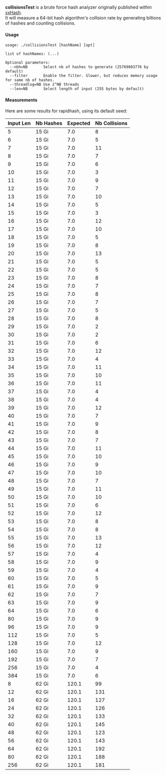 
__collisionsTest__ is a brute force hash analyzer originally published within [xxHash](https://github.com/Cyan4973/xxHash/tree/dev/tests/collisions).  
It will measure a 64-bit hash algorithm's collision rate by generating billions of hashes and counting collisions.

#### Usage

```
usage: ./collisionsTest [hashName] [opt]

list of hashNames: (...)

Optional parameters:
  --nbh=NB       Select nb of hashes to generate (25769803776 by default)
  --filter       Enable the filter. Slower, but reduces memory usage for same nb of hashes.
  --threadlog=NB Use 2^NB threads
  --len=NB       Select length of input (255 bytes by default)
```

#### Measurements

Here are some results for rapidhash, using its default seed:

| Input Len | Nb Hashes | Expected | Nb Collisions | 
| --- | ---   | ---   | --- |
| 5   | 15 Gi |   7.0 |   8 |
| 6   | 15 Gi |   7.0 |   5 |
| 7   | 15 Gi |   7.0 |  11 |
| 8   | 15 Gi |   7.0 |   7 | 
| 9   | 15 Gi |   7.0 |   6 |
| 10  | 15 Gi |   7.0 |   3 |
| 11  | 15 Gi |   7.0 |   9 |
| 12  | 15 Gi |   7.0 |   7 |
| 13  | 15 Gi |   7.0 |  10 |
| 14  | 15 Gi |   7.0 |   5 |
| 15  | 15 Gi |   7.0 |   3 |
| 16  | 15 Gi |   7.0 |  12 |
| 17  | 15 Gi |   7.0 |  10 |
| 18  | 15 Gi |   7.0 |   5 |
| 19  | 15 Gi |   7.0 |   8 |
| 20  | 15 Gi |   7.0 |  13 |
| 21  | 15 Gi |   7.0 |   5 |
| 22  | 15 Gi |   7.0 |   5 |
| 23  | 15 Gi |   7.0 |   8 |
| 24  | 15 Gi |   7.0 |   7 |
| 25  | 15 Gi |   7.0 |   8 |
| 26  | 15 Gi |   7.0 |   7 |
| 27  | 15 Gi |   7.0 |   5 |
| 28  | 15 Gi |   7.0 |   8 |
| 29  | 15 Gi |   7.0 |   2 |
| 30  | 15 Gi |   7.0 |   2 |
| 31  | 15 Gi |   7.0 |   6 |
| 32  | 15 Gi |   7.0 |  12 |
| 33  | 15 Gi |   7.0 |   4 |
| 34  | 15 Gi |   7.0 |  11 |
| 35  | 15 Gi |   7.0 |  10 |
| 36  | 15 Gi |   7.0 |  11 |
| 37  | 15 Gi |   7.0 |   4 |
| 38  | 15 Gi |   7.0 |   4 |
| 39  | 15 Gi |   7.0 |  12 |
| 40  | 15 Gi |   7.0 |   7 |
| 41  | 15 Gi |   7.0 |   9 |
| 42  | 15 Gi |   7.0 |   8 |
| 43  | 15 Gi |   7.0 |   7 |
| 44  | 15 Gi |   7.0 |  11 |
| 45  | 15 Gi |   7.0 |  10 |
| 46  | 15 Gi |   7.0 |   9 |
| 47  | 15 Gi |   7.0 |  10 |
| 48  | 15 Gi |   7.0 |   7 |
| 49  | 15 Gi |   7.0 |  11 |
| 50  | 15 Gi |   7.0 |  10 |
| 51  | 15 Gi |   7.0 |   6 |
| 52  | 15 Gi |   7.0 |  12 |
| 53  | 15 Gi |   7.0 |   8 |
| 54  | 15 Gi |   7.0 |   8 |
| 55  | 15 Gi |   7.0 |  13 |
| 56  | 15 Gi |   7.0 |  12 |
| 57  | 15 Gi |   7.0 |   4 |
| 58  | 15 Gi |   7.0 |   9 |
| 59  | 15 Gi |   7.0 |   4 |
| 60  | 15 Gi |   7.0 |   5 |
| 61  | 15 Gi |   7.0 |   9 |
| 62  | 15 Gi |   7.0 |   7 |
| 63  | 15 Gi |   7.0 |   9 |
| 64  | 15 Gi |   7.0 |   6 |
| 80  | 15 Gi |   7.0 |   9 |
| 96  | 15 Gi |   7.0 |   9 |
| 112 | 15 Gi |   7.0 |   5 |
| 128 | 15 Gi |   7.0 |  12 |
| 160 | 15 Gi |   7.0 |   9 |
| 192 | 15 Gi |   7.0 |   7 |
| 256 | 15 Gi |   7.0 |   4 |
| 384 | 15 Gi |   7.0 |   6 |
| 8   | 62 Gi | 120.1 |  99 |
| 12  | 62 Gi | 120.1 | 131 |
| 16  | 62 Gi | 120.1 | 127 |
| 24  | 62 Gi | 120.1 | 126 |
| 32  | 62 Gi | 120.1 | 133 |
| 40  | 62 Gi | 120.1 | 145 |
| 48  | 62 Gi | 120.1 | 123 |
| 56  | 62 Gi | 120.1 | 143 |
| 64  | 62 Gi | 120.1 | 192 |
| 80  | 62 Gi | 120.1 | 188 |
| 256 | 62 Gi | 120.1 | 181 |

